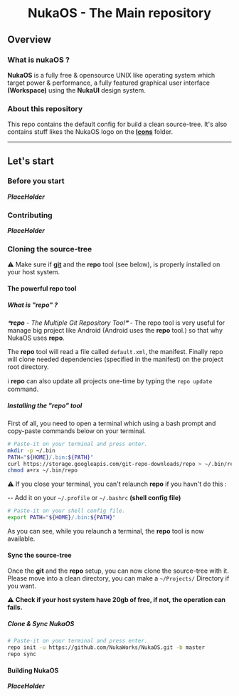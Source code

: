 <h1 align="center">NukaOS - The Main repository</h1>

## Overview

### What is nukaOS ?

**NukaOS** is a fully free & opensource UNIX like operating system which target power & performance, a fully featured graphical user interface **(Workspace)** using the **NukaUI** design system.

### About this repository

This repo contains the default config for build a clean source-tree.
It's also contains stuff likes the NukaOS logo on the [**Icons**](https://github.com/NukaWorks/NukaOS/tree/master/Icons/) folder.

<hr />

## Let's start

### Before you start

***PlaceHolder***

### Contributing

***PlaceHolder***

### Cloning the source-tree

⚠️  Make sure if [**git**](https://git-scm.com/) and the **repo** tool (see below), is properly installed on your host system.

#### The powerful repo tool
##### What is "repo" ?

*❝**repo** - The Multiple Git Repository Tool❞* - The repo tool is very useful for manage big project like Android (Android uses the **repo** tool.) so that why NukaOS uses **repo**.

The **repo** tool will read a file called ``default.xml``, the manifest. Finally repo will clone needed dependencies (specified in the manifest) on the project root directory.

ℹ️  **repo** can also update all projects one-time by typing the ``repo update`` command.


##### Installing the "repo" tool

First of all, you need to open a terminal which using a bash prompt and copy-paste commands below on your terminal.

```sh
# Paste-it on your terminal and press enter.
mkdir -p ~/.bin
PATH="${HOME}/.bin:${PATH}"
curl https://storage.googleapis.com/git-repo-downloads/repo > ~/.bin/repo
chmod a+rx ~/.bin/repo
```

⚠️  If you close your terminal, you can't relaunch **repo** if you havn't do this :

-- Add it on your `~/.profile` or `~/.bashrc` **(shell config file)**

```sh
# Paste-it on your shell config file.
export PATH="${HOME}/.bin:${PATH}"
```

As you can see, while you relaunch a terminal, the **repo** tool is now available.

#### Sync the source-tree

Once the **git** and the **repo** setup, you can now clone the source-tree with it.  
Please move into a clean directory, you can make a `~/Projects/` Directory if you want.

⚠️  **Check if your host system have 20gb of free, if not, the operation can fails.**

##### Clone & Sync NukaOS

```sh
# Paste-it on your terminal and press enter.
repo init -u https://github.com/NukaWorks/NukaOS.git -b master
repo sync
```

#### Building NukaOS

***PlaceHolder***

